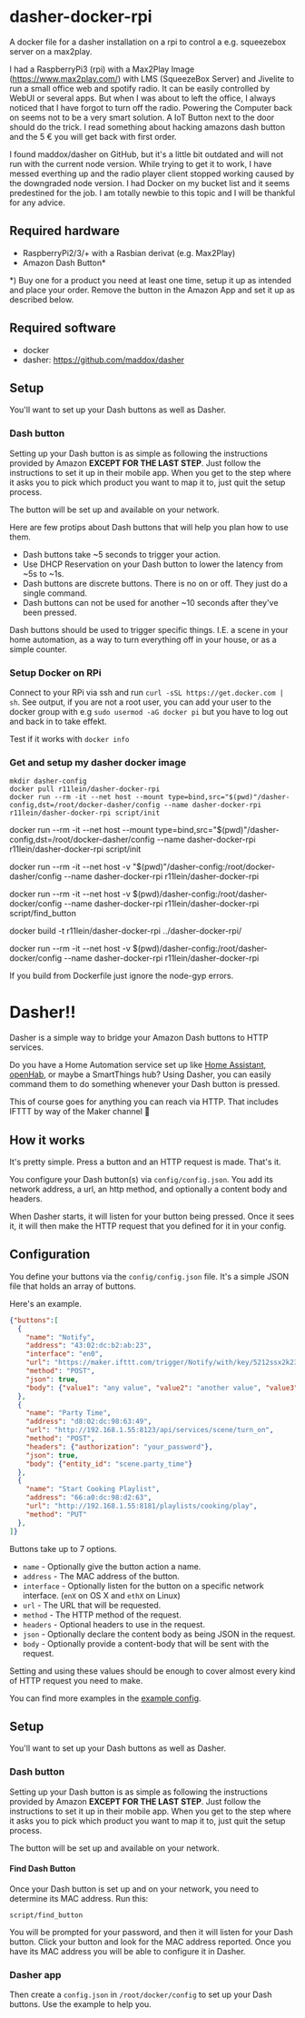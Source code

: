 # dasher-docker-rpi

A docker file for a dasher installation on a rpi to control a e.g. squeezebox server on a max2play.

I had a RaspberryPi3 (rpi) with a Max2Play Image (https://www.max2play.com/) with LMS (SqueezeBox Server) and Jivelite to run a small office web and spotify radio. It can be easily controlled by WebUI or several apps. But when I was about to left the office, I always noticed that I have forgot to turn off the radio. Powering the Computer back on seems not to be a very smart solution. A IoT Button next to the door should do the trick. I read something about hacking amazons dash button and the 5 € you will get back with first order.

I found maddox/dasher on GitHub, but it's a little bit outdated and will not run with the current node version. While trying to get it to work, I have messed everthing up and the radio player client stopped working caused by the downgraded node version. I had Docker on my bucket list and it seems predestined for the job. I am totally newbie to this topic and I will be thankful for any advice.

## Required hardware

* RaspberryPi2/3/+ with a Rasbian derivat (e.g. Max2Play)
* Amazon Dash Button*

*) Buy one for a product you need at least one time, setup it up as intended and place your order. Remove the button in the Amazon App and set it up as described below.

## Required software

* docker
* dasher: https://github.com/maddox/dasher

## Setup

You'll want to set up your Dash buttons as well as Dasher.

### Dash button

Setting up your Dash button is as simple as following the instructions provided
by Amazon **EXCEPT FOR THE LAST STEP**. Just follow the instructions to set it
up in their mobile app. When you get to the step where it asks you to pick which
product you want to map it to, just quit the setup process.

The button will be set up and available on your network.

Here are few protips about Dash buttons that will help you plan how to use them.

* Dash buttons take ~5 seconds to trigger your action.
* Use DHCP Reservation on your Dash button to lower the latency from ~5s to ~1s.
* Dash buttons are discrete buttons. There is no on or off. They just do a
single command.
* Dash buttons can not be used for another ~10 seconds after they've been pressed.

Dash buttons should be used to trigger specific things. I.E. a scene in
your home automation, as a way to turn everything off in your house, or
as a simple counter.

### Setup Docker on RPi

Connect to your RPi via ssh and run `curl -sSL https://get.docker.com | sh`. See output, if you are not a root user, you can add your user to the docker group with e.g `sudo usermod -aG docker pi` but you have to log out and back in to take effekt.

Test if it works with
`docker info`

### Get and setup my dasher docker image

```
mkdir dasher-config
docker pull r11lein/dasher-docker-rpi
docker run --rm -it --net host --mount type=bind,src="$(pwd)"/dasher-config,dst=/root/docker-dasher/config --name dasher-docker-rpi r11lein/dasher-docker-rpi script/init
```


docker run --rm -it --net host --mount type=bind,src="$(pwd)"/dasher-config,dst=/root/docker-dasher/config --name dasher-docker-rpi r11lein/dasher-docker-rpi script/init


docker run --rm -it --net host -v "$(pwd)"/dasher-config:/root/docker-dasher/config --name dasher-docker-rpi r11lein/dasher-docker-rpi

docker run --rm -it --net host -v $(pwd)/dasher-config:/root/dasher-docker/config --name dasher-docker-rpi r11lein/dasher-docker-rpi script/find_button

docker build -t r11lein/dasher-docker-rpi ../dasher-docker-rpi/

docker run --rm -it --net host -v $(pwd)/dasher-config:/root/dasher-docker/config --name dasher-docker-rpi r11lein/dasher-docker-rpi

If you build from Dockerfile just ignore the node-gyp errors.

# Dasher!!

Dasher is a simple way to bridge your Amazon Dash buttons to HTTP services.

Do you have a Home Automation service set up like [Home Assistant](https://home-assistant.io), [openHab](http://www.openhab.org), or
maybe a SmartThings hub? Using Dasher, you can easily command them to do
something whenever your Dash button is pressed.

This of course goes for anything you can reach via HTTP. That includes IFTTT by
way of the Maker channel :metal:

## How it works

It's pretty simple. Press a button and an HTTP request is made. That's it.

You configure your Dash button(s) via `config/config.json`. You add its network
address, a url, an http method, and optionally a content body and headers.

When Dasher starts, it will listen for your button being pressed. Once it sees
it, it will then make the HTTP request that you defined for it in your config.

## Configuration

You define your buttons via the `config/config.json` file. It's a simple JSON
file that holds an array of buttons.

Here's an example.

```json
{"buttons":[
  {
    "name": "Notify",
    "address": "43:02:dc:b2:ab:23",
    "interface": "en0",
    "url": "https://maker.ifttt.com/trigger/Notify/with/key/5212ssx2k23k2k",
    "method": "POST",
    "json": true,
    "body": {"value1": "any value", "value2": "another value", "value3": "wow, even more value"}
  },
  {
    "name": "Party Time",
    "address": "d8:02:dc:98:63:49",
    "url": "http://192.168.1.55:8123/api/services/scene/turn_on",
    "method": "POST",
    "headers": {"authorization": "your_password"},
    "json": true,
    "body": {"entity_id": "scene.party_time"}
  },
  {
    "name": "Start Cooking Playlist",
    "address": "66:a0:dc:98:d2:63",
    "url": "http://192.168.1.55:8181/playlists/cooking/play",
    "method": "PUT"
  },
]}
```

Buttons take up to 7 options.

* `name` - Optionally give the button action a name.
* `address` - The MAC address of the button.
* `interface` - Optionally listen for the button on a specific network interface. (`enX` on OS X and `ethX` on Linux)
* `url` - The URL that will be requested.
* `method` - The HTTP method of the request.
* `headers` - Optional headers to use in the request.
* `json` - Optionally declare the content body as being JSON in the request.
* `body` - Optionally provide a content-body that will be sent with the request.

Setting and using these values should be enough to cover almost every kind of
HTTP request you need to make.

You can find more examples in the [example config](/config/config.example.json).



## Setup

You'll want to set up your Dash buttons as well as Dasher.

### Dash button

Setting up your Dash button is as simple as following the instructions provided
by Amazon **EXCEPT FOR THE LAST STEP**. Just follow the instructions to set it
up in their mobile app. When you get to the step where it asks you to pick which
product you want to map it to, just quit the setup process.

The button will be set up and available on your network.

#### Find Dash Button

Once your Dash button is set up and on your network, you need to determine its
MAC address. Run this:

    script/find_button

You will be prompted for your password, and then it will listen for your Dash
button. Click your button and look for the MAC address reported. Once you have
its MAC address you will be able to configure it in Dasher.

### Dasher app

Then create a `config.json` in `/root/docker/config` to set up your Dash buttons. Use the
example to help you.

